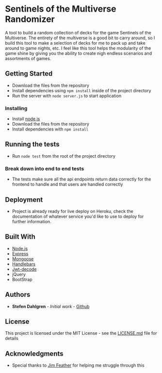 # Sentinels of the Multiverse Randomizer

A tool to build a random collection of decks for the game Sentinels of the Multiverse. The entirety of the multiverse is a good bit to carry around, so I build this tool to make a selection of decks for me to pack up and take around to game nights, etc. I feel like this tool helps the modularity of the game shine by giving you the ability to create nigh endless scenarios and assortments of games.

## Getting Started

- Download the files from the repository
- Install dependencies using `npm install` inside of the project directory
- Run the server with `node server.js` to start application

### Installing

- Install [node.js](https://nodejs.org/en/)
- Download the files from the repository
- Install dependencies with `npm install`

## Running the tests

- Run `node test` from the root of the project directory

### Break down into end to end tests

- The tests make sure all the api endpoints return data correctly for the frontend to handle and that users are handled correctly

## Deployment

- Project is already ready for live deploy on Heroku, check the documentation of whatever service you'd like to use to deploy for further information.

## Built With

* [Node.js](https://nodejs.org/en/)
* [Express](https://expressjs.com/)
* [Mongoose](https://mongoosejs.com/)
* [Handlebars](https://handlebarsjs.com/)
* [Jwt-decode](https://github.com/auth0/jwt-decode)
* jQuery
* BootStrap

## Authors

* **Stefen Dahlgren** - *Initial work* - [Github](https://github.com/Choadis)

## License

This project is licensed under the MIT License - see the [LICENSE.md](LICENSE.md) file for details

## Acknowledgments

* Special thanks to [Jim Feather](https://github.com/JimFeather) for helping me struggle through this
